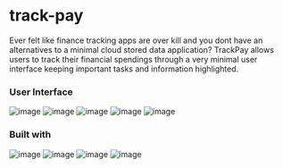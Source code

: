 # track-pay

Ever felt like finance tracking apps are over kill and you dont have an alternatives to a minimal cloud stored data application?
TrackPay allows users to track their financial spendings through a very minimal user interface keeping important tasks and information highlighted.

### User Interface
![image](https://github.com/dr4g0n7ly/track-pay/assets/82759046/16166611-99ad-42da-9383-887b4e6dd061)
![image](https://github.com/dr4g0n7ly/track-pay/assets/82759046/c892d72b-5afc-41df-941b-5675e798ca96)
![image](https://github.com/dr4g0n7ly/track-pay/assets/82759046/7d7e714f-5e59-4761-aca4-bec95255d1be)
![image](https://github.com/dr4g0n7ly/track-pay/assets/82759046/71120867-f086-42fc-8070-df3e10574a77)
![image](https://github.com/dr4g0n7ly/track-pay/assets/82759046/9c7d770b-29b4-4ddc-bff7-1e113530c2af)

### Built with
![image](https://github.com/dr4g0n7ly/track-pay/assets/82759046/00427176-34d0-4b59-9ed9-94132c919c83) ![image](https://github.com/dr4g0n7ly/track-pay/assets/82759046/aa3d5293-0417-4acf-ad07-75f1541a9cca) ![image](https://github.com/dr4g0n7ly/track-pay/assets/82759046/9b4eca81-18f1-46ae-80e3-a62ef0075361) ![image](https://github.com/dr4g0n7ly/track-pay/assets/82759046/85ba39f7-168f-4267-8f6c-190b17699082)

